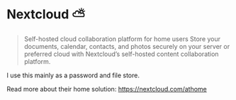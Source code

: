 # Nextcloud ⛅

> Self-hosted cloud collaboration platform for home users
> Store your documents, calendar, contacts, and photos securely on your server or preferred cloud with Nextcloud’s self-hosted content collaboration platform.

I use this mainly as a password and file store.

Read more about their home solution: https://nextcloud.com/athome

